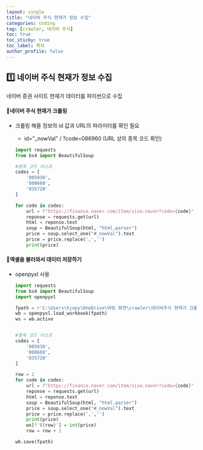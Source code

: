 ```yaml
---
layout: single
title: "네이버 주식 현재가 정보 수집"
categories: coding
tag: [crawler, 네이버 주식]
toc: true
toc_sticky: true
toc_label: 목차
author_profile: false
---
```


## 1️⃣ 네이버 주식 현재가 정보 수집

네이버 증권 사이트 현재가 데이터를 파이썬으로 수집

#### 📜네이버 주식 현재가 크롤링

- 크롤링 해올 정보의 id 값과 URL의 파라미터를 확인 필요
  
  - id="_nowVal" / ?code=086960 (URL 상의 종목 코드 확인)
  
  ```python
  import requests
  from bs4 import BeautifulSoup
  
  #종목 코드 리스트
  codes = [
      '005930',
      '000660',
      '035720'
  ]
  
  for code in codes:
      url = f"https://finance.naver.com/item/sise.naver?code={code}"
      reponse = requests.get(url)
      html = reponse.text
      soup = BeautifulSoup(html, "html.parser")
      price = soup.select_one("#_nowVal").text
      price = price.replace(',','')
      print(price)
  ```
  
  

#### 📜엑셀을 불러와서 데이터 저장하기

- openpyxl 사용

  ```python
  import requests
  from bs4 import BeautifulSoup
  import openpyxl
  
  fpath = r'C:\Users\hjopy\OneDrive\바탕 화면\crawler\네이버주식 현재가 크롤링\data.xlsx'
  wb = openpyxl.load_workbook(fpath)
  ws = wb.active
  
  
  #종목 코드 리스트
  codes = [
      '005930',
      '000660',
      '035720'
  ]
  
  row = 2
  for code in codes:
      url = f"https://finance.naver.com/item/sise.naver?code={code}"
      reponse = requests.get(url)
      html = reponse.text
      soup = BeautifulSoup(html, "html.parser")
      price = soup.select_one("#_nowVal").text
      price = price.replace(',','')
      print(price)
      ws[f'B{row}'] = int(price)
      row = row + 1
  
  wb.save(fpath)
  ```
